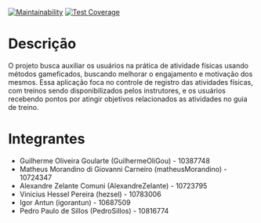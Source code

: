 [![Maintainability](https://api.codeclimate.com/v1/badges/40d294a4759c7df57ae0/maintainability)](https://codeclimate.com/github/AlexandreZelante/ESI/maintainability)
[![Test Coverage](https://api.codeclimate.com/v1/badges/40d294a4759c7df57ae0/test_coverage)](https://codeclimate.com/github/AlexandreZelante/ESI/test_coverage)

# Descrição
O projeto busca auxiliar os usuários na prática de atividade físicas usando métodos gameficados, buscando melhorar o engajamento e motivação dos mesmos. Essa aplicação foca no controle de registro das atividades físicas, com treinos sendo disponibilizados pelos instrutores, e os usuários recebendo pontos por atingir objetivos relacionados as atividades no guia de treino.

# Integrantes
* Guilherme Oliveira Goularte (GuilhermeOliGou) - 10387748
* Matheus Morandino di Giovanni Carneiro (matheusMorandino) - 10724347
* Alexandre Zelante Comuni (AlexandreZelante) - 10723795
* Vinicius Hessel Pereira (hezsel) - 10783006
* Igor Antun (igorantun) - 10687509
* Pedro Paulo de Sillos (PedroSillos) - 10816774
